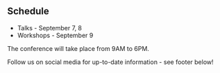 ## Schedule 

* Talks - September 7, 8
* Workshops - September 9

The conference will take place from 9AM to 6PM.

Follow us on social media for up-to-date information - see footer below!
